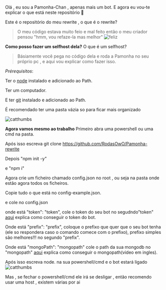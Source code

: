 Olá , eu sou a Pamonha-Chan , apenas mais um bot.
E agora eu vou-te explicar o que está neste repositório 👋

Este é o repositório do meu rewrite , o que é o rewrite?
> O meu código estava muito feio e mal feito  então o meu criador pensou "hmm, vou refaze-la mas melhor"
![feliz](https://media.giphy.com/media/13G7hmmFr9yuxG/giphy.gif)

__Como posso fazer um selfhost dela?__
 O que é um selfhost?
> Básiamente você pega no código dela e roda a Pamonha no seu próprio pc , e aqui vou explicar como fazer isso.

*Prérequisitos*:

Ter o [node](https://nodejs.org/en/) instalado e adicionado ao Path.

Ter um computador.

E ter [git](https://git-scm.com/downloads) instalado e adicionado ao Path.

É recomendado ter uma pasta vázia so para ficar mais organizado

![catthumbs](https://media.discordapp.net/attachments/673531793546149899/814141932460572712/catthumbsup.png)

__Agora vamos mesmo ao trabalho__
Primeiro abra uma powershell ou uma cmd na pasta.

Após isso escreva git clone https://github.com/RodasOwO/Pamonha-rewrite

Depois "npm init -y"

e "npm i"

Agora crie um ficheiro chamado config.json no root , ou seja na pasta onde estão agora todos os ficheiros.

Copie tudo o que está no config-example.json.

e cole no config.json

onde está "token": "token", cole o token do seu bot no segudndo"token" [aqui](https://gist.github.com/RodasOwO/051db1937d7217c88d3985929289999a) explica como conseguir o token do bot.

Onde está "prefix": "prefix", coloque o prefixo que quer que o seu bot tenha (ele so respondera caso o comando comece com o prefixo), prefixo simples são melhores!!! no segundo "prefix".

Onde está "mongoPath": "mongopath" cole o path da sua mongodb no "mongopath" [aqui](https://www.youtube.com/watch?v=4X2qsZudLNY) explica como conseguir o mongopath(video em ingles).

Após isso escreva node. na sua powershell/cmd e o bot estará ligado
![catthumbs](https://media.discordapp.net/attachments/673531793546149899/814141932460572712/catthumbsup.png)

Mas , se fechar o powershell/cmd ele irá se desligar , então recomendo usar uma host , existem várias por ai